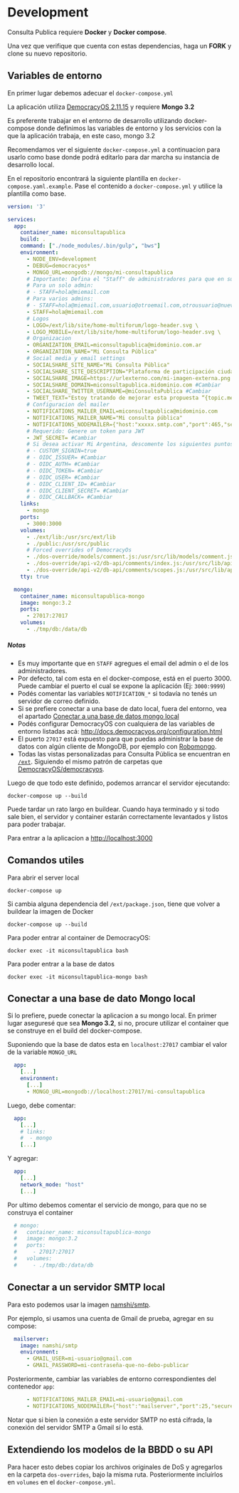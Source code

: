 # Development

Consulta Publica requiere **Docker** y **Docker compose**.

Una vez que verifique que cuenta con estas dependencias, haga un **FORK** y clone su nuevo repositorio.

## Variables de entorno

En primer lugar debemos adecuar el `docker-compose.yml`

La aplicación utiliza [DemocracyOS 2.11.15](https://hub.docker.com/r/democracyos/democracyos) y requiere **Mongo 3.2**

Es preferente trabajar en el entorno de desarrollo utilizando docker-compose donde definimos las variables de entorno y los servicios con la que la aplicación trabaja, en este caso, mongo 3.2

Recomendamos ver el siguiente `docker-compose.yml` a continuacion para usarlo como base donde podrá editarlo para dar marcha su instancia de desarrollo local.

En el repositorio encontrará la siguiente plantilla en `docker-compose.yaml.example`. Pase el contenido a `docker-compose.yml` y utilice la pĺantilla como base.


```yaml
version: '3'

services:
  app:
    container_name: miconsultapublica
    build: .
    command: ["./node_modules/.bin/gulp", "bws"]
    environment:
      - NODE_ENV=development
      - DEBUG=democracyos*
      - MONGO_URL=mongodb://mongo/mi-consultapublica
      # Importante: Defina el "Staff" de administradores para que en su registro el sistema le de privilegios de admin
      # Para un solo admin:
      # - STAFF=hola@miemail.com
      # Para varios admins:
      # - STAFF=hola@miemail.com,usuario@otroemail.com,otrousuario@nuevoemail.com
      - STAFF=hola@miemail.com
      # Logos
      - LOGO=/ext/lib/site/home-multiforum/logo-header.svg \
      - LOGO_MOBILE=/ext/lib/site/home-multiforum/logo-header.svg \
      # Organizacion
      - ORGANIZATION_EMAIL=miconsultapublica@midominio.com.ar
      - ORGANIZATION_NAME="Mi Consulta Pública"
      # Social media y email settings
      - SOCIALSHARE_SITE_NAME="Mi Consulta Pública"
      - SOCIALSHARE_SITE_DESCRIPTION="Plataforma de participación ciudadana"
      - SOCIALSHARE_IMAGE=https://urlexterno.com/mi-imagen-externa.png #Cambiar
      - SOCIALSHARE_DOMAIN=miconsultapublica.midominio.com #Cambiar
      - SOCIALSHARE_TWITTER_USERNAME=@miConsultaPublica #Cambiar
      - TWEET_TEXT="Estoy tratando de mejorar esta propuesta “{topic.mediaTitle}” ¡Participá vos también!"
      # Configuracion del mailer
      - NOTIFICATIONS_MAILER_EMAIL=miconsultapublica@midominio.com
      - NOTIFICATIONS_MAILER_NAME="Mi consulta ṕública"
      - NOTIFICATIONS_NODEMAILER={"host:"xxxxx.smtp.com","port":465,"secure":true,"auth":{"user":"xxxxxxxx","pass":"xxxxxxx"}} #Cambiar
      # Requerido: Genere un token para JWT
      - JWT_SECRET= #Cambiar
      # Si desea activar Mi Argentina, descomente los siguientes puntos
      # - CUSTOM_SIGNIN=true
      # - OIDC_ISSUER= #Cambiar
      # - OIDC_AUTH= #Cambiar
      # - OIDC_TOKEN= #Cambiar
      # - OIDC_USER= #Cambiar
      # - OIDC_CLIENT_ID= #Cambiar
      # - OIDC_CLIENT_SECRET= #Cambiar
      # - OIDC_CALLBACK= #Cambiar
    links:
      - mongo 
    ports:
      - 3000:3000
    volumes:
      - ./ext/lib:/usr/src/ext/lib
      - ./public:/usr/src/public
      # Forced overrides of DemocracyOs
      - ./dos-override/models/comment.js:/usr/src/lib/models/comment.js
      - ./dos-override/api-v2/db-api/comments/index.js:/usr/src/lib/api-v2/db-api/comments/index.js
      - ./dos-override/api-v2/db-api/comments/scopes.js:/usr/src/lib/api-v2/db-api/comments/scopes.js
    tty: true

  mongo:
    container_name: miconsultapublica-mongo
    image: mongo:3.2
    ports:
      - 27017:27017
    volumes:
      - ./tmp/db:/data/db

```

##### Notas
* Es muy importante que en `STAFF` agregues el email del admin o el de los administradores.
* Por defecto, tal com esta en el docker-compose, está en el puerto 3000. Puede cambiar el puerto el cual se expone la aplicación (Ej: `3000:9999`)
* Podés comentar las variables `NOTIFICATION_*` si todavía no tenés un servidor de correo definido.
* Si se prefiere conectar a una base de dato local, fuera del entorno, vea el apartado [Conectar a una base de datos mongo local](#local-mongo)
* Podés configurar DemocracyOS con cualquiera de las variables de entorno listadas acá: http://docs.democracyos.org/configuration.html
* El puerto `27017` está expuesto para que puedas administrar la base de datos con algún cliente de MongoDB, por ejemplo con [Robomongo](https://robomongo.org/).
* Todas las vistas personalizadas para Consulta Pública se encuentran en [`/ext`](ext). Siguiendo el mismo patrón de carpetas que [DemocracyOS/democracyos](https://github.com/DemocracyOS/democracyos).


Luego de que todo este definido, podemos arrancar el servidor ejecutando:

```
docker-compose up --build
```

Puede tardar un rato largo en buildear. Cuando haya terminado y si todo sale bien, el servidor y container estarán correctamente levantados y listos para poder trabajar.


Para entrar a la aplicacion a [http://localhost:3000](http://localhost:3000)


## Comandos utiles

Para abrir el server local

```
docker-compose up
```

Si cambia alguna dependencia del `/ext/package.json`, tiene que volver a buildear la imagen de Docker

```
docker-compose up --build
```

Para poder entrar al container de DemocracyOS:

```
docker exec -it miconsultapublica bash
```

Para poder entrar a la base de datos

```
docker exec -it miconsultapublica-mongo bash
```
## Conectar a una base de dato Mongo local

Si lo prefiere, puede conectar la aplicacion a su mongo local. En primer lugar aseguresé que sea **Mongo 3.2**, si no, procure utilizar el container que se construye en el build del docker-compose.

Suponiendo que la base de datos esta en `localhost:27017` cambiar el valor de la variable `MONGO_URL`

```yaml
  app: 
    [...]
    environment:
      [...]
      - MONGO_URL=mongodb://localhost:27017/mi-consultapublica
```
Luego, debe comentar:

```yaml
  app: 
    [...]
    # links:
    #  - mongo 
    [...]
```
Y agregar:

```yaml
  app: 
    [...]
    network_mode: "host"
    [...]
```

Por ultimo debemos comentar el servicio de mongo, para que no se construya el container

```yaml
  # mongo:
  #   container_name: miconsultapublica-mongo
  #   image: mongo:3.2
  #   ports:
  #     - 27017:27017
  #   volumes:
  #     - ./tmp/db:/data/db
```

## Conectar a un servidor SMTP local

Para esto podemos usar la imagen [namshi/smtp](https://hub.docker.com/r/namshi/smtp).

Por ejemplo, si usamos una cuenta de Gmail de prueba, agregar en su compose:

```yaml
  mailserver:
    image: namshi/smtp
    environment:
      - GMAIL_USER=mi-usuario@gmail.com
      - GMAIL_PASSWORD=mi-contraseña-que-no-debo-publicar
```

Posteriormente, cambiar las variables de entorno correspondientes del contenedor `app`:

```yaml
      - NOTIFICATIONS_MAILER_EMAIL=mi-usuario@gmail.com
      - NOTIFICATIONS_NODEMAILER={"host":"mailserver","port":25,"secure":false}
 ```
 
 Notar que si bien la conexión a este servidor SMTP no está cifrada, la conexión del servidor SMTP a Gmail sí lo está.
  
## Extendiendo los modelos de la BBDD o su API

Para hacer esto debes copiar los archivos originales de DoS y agregarlos en la carpeta `dos-overrides`, bajo la misma ruta. Posteriormente incluírlos en `volumes` en el `docker-compose.yml`.